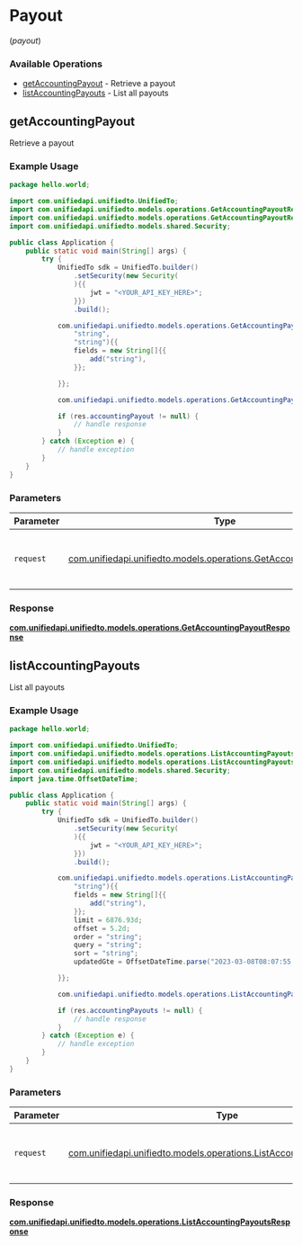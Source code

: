 # Payout
(*payout*)

### Available Operations

* [getAccountingPayout](#getaccountingpayout) - Retrieve a payout
* [listAccountingPayouts](#listaccountingpayouts) - List all payouts

## getAccountingPayout

Retrieve a payout

### Example Usage

```java
package hello.world;

import com.unifiedapi.unifiedto.UnifiedTo;
import com.unifiedapi.unifiedto.models.operations.GetAccountingPayoutRequest;
import com.unifiedapi.unifiedto.models.operations.GetAccountingPayoutResponse;
import com.unifiedapi.unifiedto.models.shared.Security;

public class Application {
    public static void main(String[] args) {
        try {
            UnifiedTo sdk = UnifiedTo.builder()
                .setSecurity(new Security(
                ){{
                    jwt = "<YOUR_API_KEY_HERE>";
                }})
                .build();

            com.unifiedapi.unifiedto.models.operations.GetAccountingPayoutRequest req = new GetAccountingPayoutRequest(
                "string",
                "string"){{
                fields = new String[]{{
                    add("string"),
                }};

            }};

            com.unifiedapi.unifiedto.models.operations.GetAccountingPayoutResponse res = sdk.payout.getAccountingPayout(req);

            if (res.accountingPayout != null) {
                // handle response
            }
        } catch (Exception e) {
            // handle exception
        }
    }
}
```

### Parameters

| Parameter                                                                                                                      | Type                                                                                                                           | Required                                                                                                                       | Description                                                                                                                    |
| ------------------------------------------------------------------------------------------------------------------------------ | ------------------------------------------------------------------------------------------------------------------------------ | ------------------------------------------------------------------------------------------------------------------------------ | ------------------------------------------------------------------------------------------------------------------------------ |
| `request`                                                                                                                      | [com.unifiedapi.unifiedto.models.operations.GetAccountingPayoutRequest](../../models/operations/GetAccountingPayoutRequest.md) | :heavy_check_mark:                                                                                                             | The request object to use for the request.                                                                                     |


### Response

**[com.unifiedapi.unifiedto.models.operations.GetAccountingPayoutResponse](../../models/operations/GetAccountingPayoutResponse.md)**


## listAccountingPayouts

List all payouts

### Example Usage

```java
package hello.world;

import com.unifiedapi.unifiedto.UnifiedTo;
import com.unifiedapi.unifiedto.models.operations.ListAccountingPayoutsRequest;
import com.unifiedapi.unifiedto.models.operations.ListAccountingPayoutsResponse;
import com.unifiedapi.unifiedto.models.shared.Security;
import java.time.OffsetDateTime;

public class Application {
    public static void main(String[] args) {
        try {
            UnifiedTo sdk = UnifiedTo.builder()
                .setSecurity(new Security(
                ){{
                    jwt = "<YOUR_API_KEY_HERE>";
                }})
                .build();

            com.unifiedapi.unifiedto.models.operations.ListAccountingPayoutsRequest req = new ListAccountingPayoutsRequest(
                "string"){{
                fields = new String[]{{
                    add("string"),
                }};
                limit = 6876.93d;
                offset = 5.2d;
                order = "string";
                query = "string";
                sort = "string";
                updatedGte = OffsetDateTime.parse("2023-03-08T08:07:55.044Z");

            }};

            com.unifiedapi.unifiedto.models.operations.ListAccountingPayoutsResponse res = sdk.payout.listAccountingPayouts(req);

            if (res.accountingPayouts != null) {
                // handle response
            }
        } catch (Exception e) {
            // handle exception
        }
    }
}
```

### Parameters

| Parameter                                                                                                                          | Type                                                                                                                               | Required                                                                                                                           | Description                                                                                                                        |
| ---------------------------------------------------------------------------------------------------------------------------------- | ---------------------------------------------------------------------------------------------------------------------------------- | ---------------------------------------------------------------------------------------------------------------------------------- | ---------------------------------------------------------------------------------------------------------------------------------- |
| `request`                                                                                                                          | [com.unifiedapi.unifiedto.models.operations.ListAccountingPayoutsRequest](../../models/operations/ListAccountingPayoutsRequest.md) | :heavy_check_mark:                                                                                                                 | The request object to use for the request.                                                                                         |


### Response

**[com.unifiedapi.unifiedto.models.operations.ListAccountingPayoutsResponse](../../models/operations/ListAccountingPayoutsResponse.md)**

